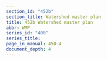 ```yaml
---
section_id: "452b"
section_title: Watershed master plan
title: 452b Watershed master plan
abbr: WMP
series_id: "400"
series_title: 
page_in_manual: 450-4
document_depth: 4
---
```

